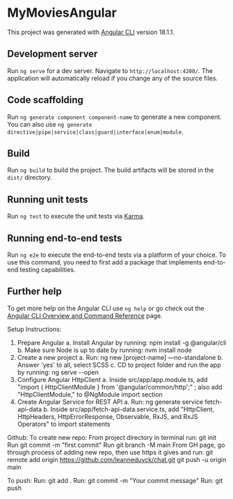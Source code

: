 # MyMoviesAngular

This project was generated with [Angular CLI](https://github.com/angular/angular-cli) version 18.1.1.

## Development server

Run `ng serve` for a dev server. Navigate to `http://localhost:4200/`. The application will automatically reload if you change any of the source files.

## Code scaffolding

Run `ng generate component component-name` to generate a new component. You can also use `ng generate directive|pipe|service|class|guard|interface|enum|module`.

## Build

Run `ng build` to build the project. The build artifacts will be stored in the `dist/` directory.

## Running unit tests

Run `ng test` to execute the unit tests via [Karma](https://karma-runner.github.io).

## Running end-to-end tests

Run `ng e2e` to execute the end-to-end tests via a platform of your choice. To use this command, you need to first add a package that implements end-to-end testing capabilities.

## Further help

To get more help on the Angular CLI use `ng help` or go check out the [Angular CLI Overview and Command Reference](https://angular.dev/tools/cli) page.

Setup Instructions:

1. Prepare Angular
   a. Install Angular by running: npm install -g @angular/cli
   b. Make sure Node is up to date by running: nvm install node
2. Create a new project
   a. Run: ng new [project-name] —no-standalone
   b. Answer 'yes' to all, select SCSS
   c. CD to project folder and run the app by running: ng serve --open
3. Configure Angular HttpClient
   a. Inside src/app/app.module.ts, add "import { HttpClientModule } from '@angular/common/http';" ; also add "HttpClientModule," to @NgModule import section
4. Create Angular Service for REST API
   a. Run: ng generate service fetch-api-data
   b. Inside src/app/fetch-api-data.service.ts, add "HttpClient, HttpHeaders, HttpErrorResponse, Observable, RxJS, and RxJS Operators" to import statements

Github: To create new repo:
From project directory in terminal run: git init
Run git commit -m "first commit"
Run git branch -M main
From GH page, go through process of adding new repo, then use https it gives and run: git remote add origin https://github.com/leanneduyck/chat.git
git push -u origin main

To push:
Run: git add .
Run: git commit -m "Your commit message"
Run: git push
